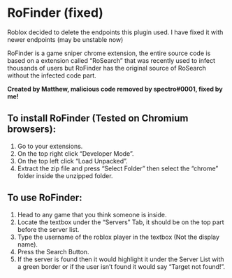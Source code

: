 # RoFinder (fixed)

Roblox decided to delete the endpoints this plugin used. I have fixed it with newer endpoints (may be unstable now)

RoFinder is a game sniper chrome extension, the entire source code is based on a extension called “RoSearch” that was recently used to infect thousands of users but RoFinder has the original source of RoSearch without the infected code part.

**Created by Matthew, malicious code removed by spectro#0001, fixed by me!**

## To install RoFinder (Tested on Chromium browsers):
  1. Go to your extensions.
  2. On the top right click “Developer Mode”.
  3. On the top left click “Load Unpacked”.
  4. Extract the zip file and press “Select Folder” then select the “chrome” folder inside the unzipped folder.
 
## To use RoFinder:
  1. Head to any game that you think someone is inside.
  2. Locate the textbox under the “Servers” Tab, it should be on the top part before the server list.
  3. Type the username of the roblox player in the textbox (Not the display name).
  4. Press the Search Button.
  5. If the server is found then it would highlight it under the Server List with a green border or if the user isn’t found it would say “Target not found!”.

